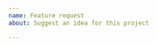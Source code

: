 ```yaml
---
name: Feature request
about: Suggest an idea for this project

---
```


<!-- Please search existing issues to avoid creating duplicates. -->

<!-- Describe the feature you'd like. -->